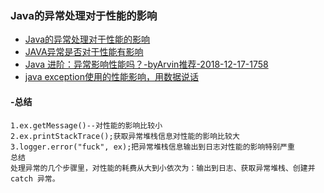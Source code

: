 ### Java的异常处理对于性能的影响
- [Java的异常处理对于性能的影响](https://www.csdn.net/article/a/2015-04-22/15823959)
- [JAVA异常是否对于性能有影响](https://www.aliyun.com/jiaocheng/901079.html)
- [Java 进阶：异常影响性能吗？-byArvin推荐-2018-12-17-1758](https://blog.csdn.net/hustspy1990/article/details/78075394)
- [java exception使用的性能影响，用数据说话](https://blog.csdn.net/yuquan0405/article/details/47007333)

#### -总结

```
1.ex.getMessage()--对性能的影响比较小
2.ex.printStackTrace();获取异常堆栈信息对性能的影响比较大
3.logger.error("fuck", ex);把异常堆栈信息输出到日志对性能的影响特别严重
总结
处理异常的几个步骤里，对性能的耗费从大到小依次为：输出到日志、获取异常堆栈、创建并 catch 异常。
```